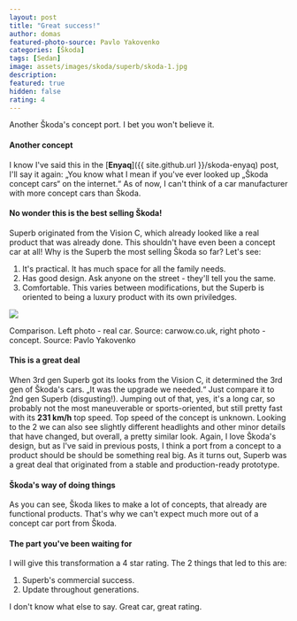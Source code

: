 ```yaml
---
layout: post
title: "Great success!"
author: domas
featured-photo-source: Pavlo Yakovenko
categories: [Škoda]
tags: [Sedan]
image: assets/images/skoda/superb/skoda-1.jpg
description:
featured: true
hidden: false
rating: 4
---
```


Another Škoda's concept port. I bet you won't believe it.

#### Another concept

I know I've said this in the [**Enyaq**]({{ site.github.url }}/skoda-enyaq) post, I'll say it again: „You know what I mean if you've ever looked up „Škoda concept cars“ on the internet.“ As of now, I can't think of a car manufacturer with more concept cars than Škoda.

#### No wonder this is the best selling Škoda!

Superb originated from the Vision C, which already looked like a real product that was already done. This shouldn't have even been a concept car at all! Why is the Superb the most selling Škoda so far? Let's see:
1. It's practical. It has much space for all the family needs.
2. Has good design. Ask anyone on the street - they'll tell you the same.
3. Comfortable. This varies between modifications, but the Superb is oriented to being a luxury product with its own priviledges.

<div class="photo-credit">
    <img src="{{ site.baseurl }}/assets/images/skoda/superb/skoda-2.jpg" class="featured-image img-fluid">
    <p>Comparison. Left photo - real car. Source: carwow.co.uk, right photo - concept. Source: Pavlo Yakovenko</p>
</div>

#### This is a great deal

When 3rd gen Superb got its looks from the Vision C, it determined the 3rd gen of Škoda's cars. „It was the upgrade we needed.“ Just compare it to 2nd gen Superb (disgusting!). Jumping out of that, yes, it's a long car, so probably not the most maneuverable or sports-oriented, but still pretty fast with its **231 km/h** top speed. Top speed of the concept is unknown. Looking to the 2 we can also see slightly different headlights and other minor details that have changed, but overall, a pretty similar look. Again, I love Škoda's design, but as I've said in previous posts, I think a port from a concept to a product should be should be something real big. As it turns out, Superb was a great deal that originated from a stable and production-ready prototype.

#### Škoda's way of doing things

As you can see, Škoda likes to make a lot of concepts, that already are functional products. That's why we can't expect much more out of a concept car port from Škoda.

#### The part you've been waiting for

I will give this transformation a 4 star rating. The 2 things that led to this are:
1. Superb's commercial success.
2. Update throughout generations.

I don't know what else to say. Great car, great rating.